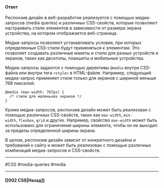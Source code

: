 #### Ответ

Респонзив дизайн в веб-разработке реализуется с помощью медиа-запросов (media queries) и различных CSS-свойств, которые позволяют настраивать стили элементов в зависимости от размера экрана устройства, на котором отображается веб-страница.

Медиа-запросы позволяют устанавливать условия, при которых определенные CSS-стили будут применяться к элементам. Это позволяет создавать различные макеты и стили для разных устройств и экранов, таких как десктопы, планшеты и мобильные устройства.

Медиа-запросы задаются с помощью директивы `@media` внутри CSS-файла или внутри тега `<style>` в HTML-файле. Например, следующий медиа-запрос применяет стили только для экранов с шириной меньше 768 пикселей:

```
@media (max-width: 767px) {
  /* стили для маленьких экранов */
}
```

Кроме медиа-запросов, респонзив дизайн может быть реализован с помощью различных CSS-свойств, таких как `max-width`, `min-width`, `flexbox`, `grid` и других. Например, свойство `max-width` может быть использовано для ограничения ширины элемента, чтобы он не выходил за пределы определенной ширины экрана.

В целом, респонзив дизайн зависит от конкретного дизайна и требований к сайту и может быть реализован с помощью различных комбинаций медиа-запросов и CSS-свойств.

___
#CSS #media-queries #media 
___

#### [[002 CSS|Назад]]